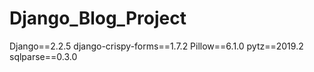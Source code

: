 # Django_Blog_Project

Django==2.2.5
django-crispy-forms==1.7.2
Pillow==6.1.0
pytz==2019.2
sqlparse==0.3.0
